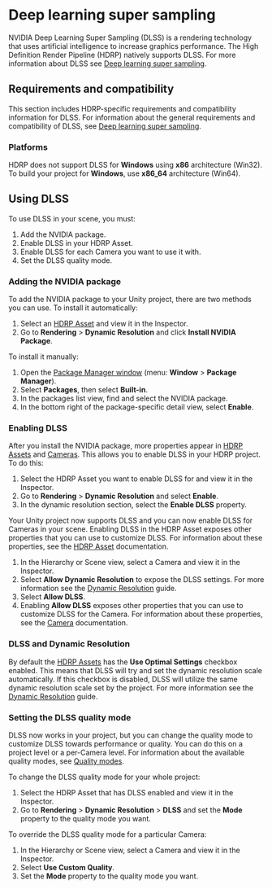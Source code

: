 # Deep learning super sampling

NVIDIA Deep Learning Super Sampling (DLSS) is a rendering technology that uses artificial intelligence to increase graphics performance. The High Definition Render Pipeline (HDRP) natively supports DLSS. For more information about DLSS see [Deep learning super sampling](https://docs.unity3d.com/2021.2/Documentation/Manual/deep-learning-super-sampling.html).

## Requirements and compatibility

This section includes HDRP-specific requirements and compatibility information for DLSS. For information about the general requirements and compatibility of DLSS, see [Deep learning super sampling](https://docs.unity3d.com/2021.2/Documentation/Manual/deep-learning-super-sampling.html).

### Platforms

HDRP does not support DLSS for **Windows** using **x86** architecture (Win32). To build your project for **Windows**, use **x86_64** architecture (Win64).

## Using DLSS

To use DLSS in your scene, you must:

1. Add the NVIDIA package.
2. Enable DLSS in your HDRP Asset.
3. Enable DLSS for each Camera you want to use it with.
4. Set the DLSS quality mode.

### Adding the NVIDIA package

To add the NVIDIA package to your Unity project, there are two methods you can use. To install it automatically:

1. Select an [HDRP Asset](HDRP-Asset.md) and view it in the Inspector.
2. Go to **Rendering** > **Dynamic Resolution** and click **Install NVIDIA Package**.

To install it manually:

1. Open the [Package Manager window](https://docs.unity3d.com/Manual/upm-ui.html) (menu: **Window** > **Package Manager**).
2. Select **Packages**, then select **Built-in**.
3. In the packages list view, find and select the NVIDIA package.
4. In the bottom right of the package-specific detail view, select **Enable**.

### Enabling DLSS

After you install the NVIDIA package, more properties appear in [HDRP Assets](HDRP-Asset.md) and [Cameras](HDRP-Camera.md). This allows you to enable DLSS in your HDRP project. To do this:

1. Select the HDRP Asset you want to enable DLSS for and view it in the Inspector.
2. Go to **Rendering** > **Dynamic Resolution** and select **Enable**.
3. In the dynamic resolution section, select the **Enable DLSS** property.

Your Unity project now supports DLSS and you can now enable DLSS for Cameras in your scene. Enabling DLSS in the HDRP Asset exposes other properties that you can use to customize DLSS. For information about these properties, see the [HDRP Asset](HDRP-Asset.md) documentation.

1. In the Hierarchy or Scene view, select a Camera and view it in the Inspector.
2. Select **Allow Dynamic Resolution** to expose the DLSS settings. For more information see the [Dynamic Resolution](Dynamic-Resolution.md) guide. 
3. Select **Allow DLSS**.
4. Enabling **Allow DLSS** exposes other properties that you can use to customize DLSS for the Camera. For information about these properties, see the [Camera](HDRP-Camera.md) documentation.

### DLSS and Dynamic Resolution

By default the [HDRP Assets](HDRP-Asset.md) has the **Use Optimal Settings** checkbox enabled. This means that DLSS will try and set the dynamic resolution scale automatically. If this checkbox is disabled,
DLSS will utilize the same dynamic resolution scale set by the project. For more information see the [Dynamic Resolution](Dynamic-Resolution.md) guide.

### Setting the DLSS quality mode

DLSS now works in your project, but you can change the quality mode to customize DLSS towards performance or quality. You can do this on a project level or a per-Camera level. For information about the available quality modes, see [Quality modes](https://docs.unity3d.com/2021.2/Documentation/Manual/deep-learning-super-sampling.html).

To change the DLSS quality mode for your whole project:

1. Select the HDRP Asset that has DLSS enabled and view it in the Inspector.
2. Go to **Rendering** > **Dynamic Resolution** > **DLSS** and set the **Mode** property to the quality mode you want.

To override the DLSS quality mode for a particular Camera:

1. In the Hierarchy or Scene view, select a Camera and view it in the Inspector.
2. Select **Use Custom Quality**.
3. Set the **Mode** property to the quality mode you want.
